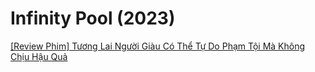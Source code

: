 # Infinity Pool (2023)

[[Review Phim] Tương Lai Người Giàu Có Thể Tự Do Phạm Tội Mà Không Chịu Hậu Quả](https://youtu.be/qicYq-KBDoY?si=W9pQgIwJleROOYJn)